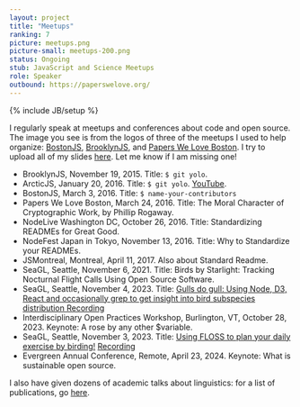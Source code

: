 ```yaml
---
layout: project
title: "Meetups"
ranking: 7
picture: meetups.png
picture-small: meetups-200.png
status: Ongoing
stub: JavaScript and Science Meetups
role: Speaker
outbound: https://paperswelove.org/
---
```

{% include JB/setup %}

I regularly speak at meetups and conferences about code and open source. The image you see is from the logos of three of the meetups I used to help organize: [BostonJS](http://bostonjs.com/), [BrooklynJS](http://brooklynjs.com/), and [Papers We Love Boston](www.meetup.com/Papers-We-Love-Boston-Cambridge/). I try to upload all of my slides [here](https://github.com/RichardLitt/talks). Let me know if I am missing one!

  - BrooklynJS, November 19, 2015. Title: `$ git yolo`.
  - ArcticJS, January 20, 2016. Title: `$ git yolo`. [YouTube](https://www.youtube.com/watch?v=_KY9ltbdoK4&list=PL3bvPCw5QCLLJUL2Q_bBI1bi9bYQ-4hci&index=3).
  - BostonJS, March 3, 2016. Title: `$ name-your-contributors`
  - Papers We Love Boston, March 24, 2016. Title: The Moral Character of Cryptographic Work, by Phillip Rogaway.
  - NodeLive Washington DC, October 26, 2016. Title: Standardizing READMEs for Great Good.
  - NodeFest Japan in Tokyo, November 13, 2016. Title: Why to Standardize your READMEs.
  - JSMontreal, Montreal, April 11, 2017. Also about Standard Readme.
  - SeaGL, Seattle, November 6, 2021. Title: Birds by Starlight: Tracking Nocturnal Flight Calls Using Open Source Software.
  - SeaGL, Seattle, November 4, 2023. Title: [Gulls do gull: Using Node, D3, React and occasionally grep to get insight into bird subspecies distribution ](https://osem.seagl.org/conferences/seagl2022/program/proposals/915) [Recording](https://osem.seagl.org/conferences/seagl2022/program/proposals/915)
  - Interdisciplinary Open Practices Workshop, Burlington, VT, October 28, 2023. Keynote: A rose by any other $variable.
  - SeaGL, Seattle, November 3, 2023. Title: [Using FLOSS to plan your daily exercise by birding!](https://osem.seagl.org/conferences/seagl2023/program/proposals/1003) [Recording](https://www.youtube.com/live/9-mCsIonljc?si=v1UPT6wME9ahbq1X&t=4868)
  - Evergreen Annual Conference, Remote, April 23, 2024. Keynote: What is sustainable open source.

I also have given dozens of academic talks about linguistics: for a list of publications, go [here](/projects/publications/).